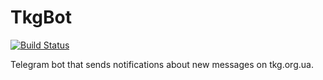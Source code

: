 # TkgBot
[![Build Status](https://travis-ci.org/vitaliyp/tkgbot.svg?branch=master)](https://travis-ci.org/vitaliyp/tkgbot)

Telegram bot that sends notifications about new messages on tkg.org.ua.
